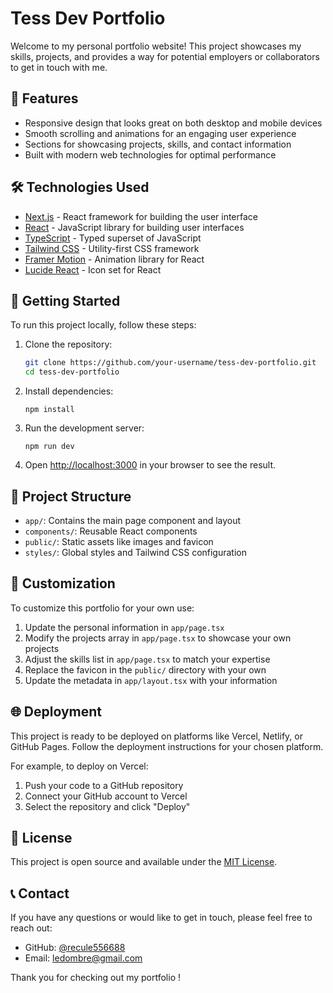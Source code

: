 # Tess Dev Portfolio

Welcome to my personal portfolio website! This project showcases my skills, projects, and provides a way for potential employers or collaborators to get in touch with me.

## 🌟 Features

- Responsive design that looks great on both desktop and mobile devices
- Smooth scrolling and animations for an engaging user experience
- Sections for showcasing projects, skills, and contact information
- Built with modern web technologies for optimal performance

## 🛠️ Technologies Used

- [Next.js](https://nextjs.org/) - React framework for building the user interface
- [React](https://reactjs.org/) - JavaScript library for building user interfaces
- [TypeScript](https://www.typescriptlang.org/) - Typed superset of JavaScript
- [Tailwind CSS](https://tailwindcss.com/) - Utility-first CSS framework
- [Framer Motion](https://www.framer.com/motion/) - Animation library for React
- [Lucide React](https://lucide.dev/) - Icon set for React

## 🚀 Getting Started

To run this project locally, follow these steps:

1. Clone the repository:

   ```bash
   git clone https://github.com/your-username/tess-dev-portfolio.git
   cd tess-dev-portfolio
   ```

2. Install dependencies:

   ```npm
   npm install
   ```

3. Run the development server:

   ```npm
   npm run dev
   ```

4. Open [http://localhost:3000](http://localhost:3000) in your browser to see the result.

## 📁 Project Structure

- `app/`: Contains the main page component and layout
- `components/`: Reusable React components
- `public/`: Static assets like images and favicon
- `styles/`: Global styles and Tailwind CSS configuration

## 🔧 Customization

To customize this portfolio for your own use:

1. Update the personal information in `app/page.tsx`
2. Modify the projects array in `app/page.tsx` to showcase your own projects
3. Adjust the skills list in `app/page.tsx` to match your expertise
4. Replace the favicon in the `public/` directory with your own
5. Update the metadata in `app/layout.tsx` with your information

## 🌐 Deployment

This project is ready to be deployed on platforms like Vercel, Netlify, or GitHub Pages. Follow the deployment instructions for your chosen platform.

For example, to deploy on Vercel:

1. Push your code to a GitHub repository
2. Connect your GitHub account to Vercel
3. Select the repository and click "Deploy"

## 📄 License

This project is open source and available under the [MIT License](LICENSE).

## 📞 Contact

If you have any questions or would like to get in touch, please feel free to reach out:

- GitHub: [@recule556688](https://github.com/recule556688)
- Email: <ledombre@gmail.com>

Thank you for checking out my portfolio !
